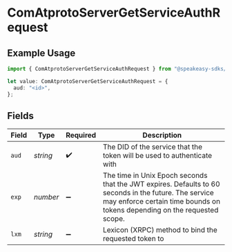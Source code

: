 # ComAtprotoServerGetServiceAuthRequest

## Example Usage

```typescript
import { ComAtprotoServerGetServiceAuthRequest } from "@speakeasy-sdks/bluesky/models/operations";

let value: ComAtprotoServerGetServiceAuthRequest = {
  aud: "<id>",
};
```

## Fields

| Field                                                                                                                                                                              | Type                                                                                                                                                                               | Required                                                                                                                                                                           | Description                                                                                                                                                                        |
| ---------------------------------------------------------------------------------------------------------------------------------------------------------------------------------- | ---------------------------------------------------------------------------------------------------------------------------------------------------------------------------------- | ---------------------------------------------------------------------------------------------------------------------------------------------------------------------------------- | ---------------------------------------------------------------------------------------------------------------------------------------------------------------------------------- |
| `aud`                                                                                                                                                                              | *string*                                                                                                                                                                           | :heavy_check_mark:                                                                                                                                                                 | The DID of the service that the token will be used to authenticate with                                                                                                            |
| `exp`                                                                                                                                                                              | *number*                                                                                                                                                                           | :heavy_minus_sign:                                                                                                                                                                 | The time in Unix Epoch seconds that the JWT expires. Defaults to 60 seconds in the future. The service may enforce certain time bounds on tokens depending on the requested scope. |
| `lxm`                                                                                                                                                                              | *string*                                                                                                                                                                           | :heavy_minus_sign:                                                                                                                                                                 | Lexicon (XRPC) method to bind the requested token to                                                                                                                               |